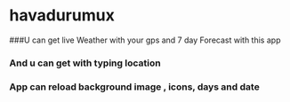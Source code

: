 # havadurumux


###U can get live Weather with your gps and 7 day Forecast with this app 
 
### And u can get with typing location 

### App can reload background image , icons, days and date
